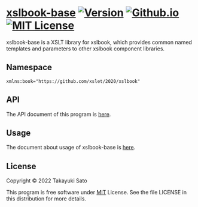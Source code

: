 # [xslbook-base][repo-url] [![Version][ver-image]][api-url] [![Github.io][io-image]][io-url] [![MIT License][mit-image]][mit-url]

xslbook-base is a XSLT library for xslbook, which provides common named templates and parameters to other xslbook component libraries.


## Namespace

`xmlns:book="https://github.com/xslet/2020/xslbook"`


## API

The API document of this program is [here][api-url].


## Usage

The document about usage of xslbook-base is [here][usage-url].


## License

Copyright &copy; 2022 Takayuki Sato

This program is free software under [MIT][mit-url] License.
See the file LICENSE in this distribution for more details.


[repo-url]: https://github.com/xslet/xslbook-base
[io-image]: https://img.shields.io/badge/HP-github.io-ff8888.svg
[io-url]: https://xslet.github.io/xslbook-base
[ver-image]: https://img.shields.io/badge/version-0.1.3-blue.svg
[mit-image]: https://img.shields.io/badge/license-MIT-green.svg
[mit-url]: https://opensource.org/licenses/MIT
[api-url]: https://xslet.github.io/xslbook-base/api/xslbook-base.xml
[usage-url]: https://xslet.github.io/xslbook-base/#usage
